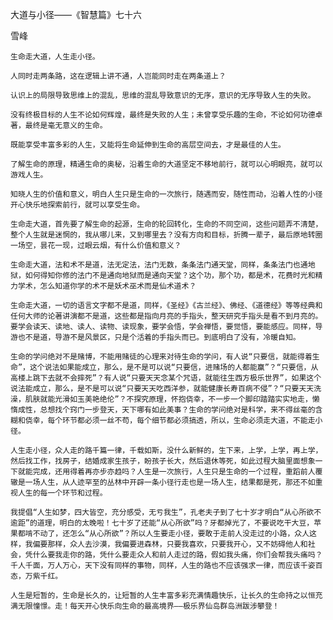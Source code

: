 大道与小径——《智慧篇》七十六

雪峰


    生命走大道，人生走小径。

    人同时走两条路，这在逻辑上讲不通，人岂能同时走在两条道上？

    认识上的局限导致思维上的混乱，思维的混乱导致意识的无序，意识的无序导致人生的失败。

    没有终极目标的人生不论如何辉煌，最终是失败的人生；未曾享受乐趣的生命，不论如何功德卓著，最终是毫无意义的生命。

    既能享受丰富多彩的人生，又能将生命延伸到生命的高层空间去，才是最佳的人生。

    了解生命的原理，精通生命的奥秘，沿着生命的大道坚定不移地前行，就可以心明眼亮，就可以游戏人生。

    知晓人生的价值和意义，明白人生只是生命的一次旅行，随遇而安，随性而动，沿着人性的小径开心快乐地探索前行，就可以享受生命。

    生命走大道，首先要了解生命的起源，生命的轮回转化，生命的不同空间，这些问题弄不清楚，整个人生就是迷惘的，我从哪儿来，又到哪里去？没有方向和目标，折腾一辈子，最后原地转圈一场空，昙花一现，过眼云烟，有什么价值和意义？

    生命走大道，法和术不是道，法无定法，法门无数，条条法门通天堂，同样，条条法门也通地狱，如何得知你修的法门不是通向地狱而是通向天堂？这个功，那个功，都是术，花费时光和精力学术，怎么知道你学的术不是妖术巫术而是仙术道术？

    生命走大道，一切的语言文字都不是道，同样，《圣经》《古兰经》、佛经、《道德经》等等经典和任何大师的论著讲演都不是道，这些都是指向月亮的手指头，整天研究手指头是看不到月亮的。要学会读天、读地、读人、读物、读现象，要学会悟，学会禅悟，要觉悟，要能感应。同样，导游也不是道，导游不是风景区，只是个活着的手指头而已。到底明白了没有，冷暖自知。

    生命的学问绝对不是赌博，不能用赌徒的心理来对待生命的学问，有人说“只要信，就能得着生命”，这个说法如果能成立，那么，是不是可以说“只要信，进赌场的人都能赢”？“只要信，从高楼上跳下去就不会摔死”？有人说“只要天天念某个咒语，就能往生西方极乐世界”，如果这个说法能成立，那么，是不是可以说“只要天天吃西洋参，就能健康长寿百病不侵”？“只要天天洗澡，肌肤就能光滑如玉美艳绝伦”？不探究原理，怀抱侥幸，不一步一个脚印踏踏实实地走，懒惰成性，总想找个窍门一步登天，天下哪有如此美事？生命的学问绝对是科学，来不得丝毫的含糊和侥幸，每个环节都必须一丝不苟，每个细节都必须搞透，所以，生命必须走大道，不能走小径。

    人生走小径，众人走的路千篇一律，千载如斯，没什么新鲜的，生下来，上学，上学，再上学，然后找工作，找房子，结婚成家生孩子，盼孩子长大，然后退休等死，如此过程大脑里面想象一下就能完成，还用得着再亦步亦趋吗？人生是一次旅行，人生只是生命的一个过程，重蹈前人覆辙是一场人生，从人迹罕至的丛林中开辟一条小径行走也是一场人生，结果都是死，那还不如重视人生的每一个环节和过程。

    我提倡“人生如梦，四大皆空，充分感受，无亏我生”，孔老夫子到了七十岁才明白“从心所欲不逾距”的道理，明白的太晚啦！七十岁了还能“从心所欲”吗？牙都掉光了，不要说吃干大豆，苹果都啃不动了，还怎么“从心所欲”？所以人生要走小径，要敢于走前人没走过的小路，众人这样，我偏要那样，众人去沙漠，我偏要进森林，只要我喜欢，只要我开心，又不妨碍他人和社会，凭什么要我走你的路，凭什么要走众人和前人走过的路，假如我头痛，你们会帮我头痛吗？千人千面，万人万心，天下没有同样的事物，同样，人生的路也不应该强求一律，而应该千姿百态，万紫千红。

    人生是短暂的，生命是长久的，让短暂的人生丰富多彩充满情趣快乐，让长久的生命持之以恒充满无限憧憬。走！每天开心快乐向生命的最高境界——极乐界仙岛群岛洲跋涉攀登！



